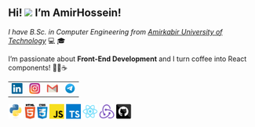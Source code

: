 <h2>Hi! <img src="https://raw.githubusercontent.com/MartinHeinz/MartinHeinz/master/wave.gif" width="30px"> I’m AmirHossein!</h2>

<p><em>I have B.Sc. in Computer Engineering from <a href="https://aut.ac.ir/" target="_blank" rel="noopener noreferrer">Amirkabir University of Technology</a> </em> 💻 🎓</p>
<p>I’m passionate about <strong>Front-End Development</strong> and I turn coffee into React components! 🧑‍💻☕</p>


<table>
  <tr>
    <td>
      <a href="https://ir.linkedin.com/in/amirhossein-sarahang-088260228/" title="LinkedIn Profile">
        <img width="22" src="./Images/linkedin.svg">
      </a>
    </td>
    <td>
      <a href="https://instagram.com" title="Instagram Profile">
        <img width="22" src="./Images/instagram.svg">
      </a>
    </td>
    <td>
      <a href="mailto:example@gmail.com" title="Email">
        <img width="22" src="./Images/gmail.svg">
      </a>
    </td>
    <td>
      <a href="https://t.me/username" title="Telegram">
        <img width="22" src="./Images/telegram.svg">
      </a>
    </td>
  </tr>
</table>

<code><img title="python" height="30" src="Images/python-original.svg"></code>
<code><img title="html" height="30" src="Images/html5.svg"></code>
<code><img title="css" height="30" src="Images/css.svg"></code>
<code><img title="js" height="30" src="Images/javascript.svg"></code>
<code><img title="ts" height="30" src="Images/typescript.svg"></code>
<code><img title="react" height="30" src="Images/react-original.svg"></code>
<code><img title="redux" height="30" src="Images/redux.svg"></code>
<code><img title="github" height="30" src="Images/github.svg"></code>



